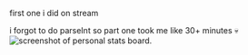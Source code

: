 first one i did on stream

i forgot to do parseInt so part one took me like 30+ minutes 💀
![screenshot of personal stats board.](https://i.mmatt.net/zXEWq.png)
